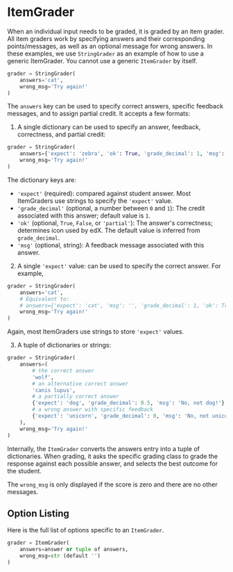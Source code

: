 # ItemGrader

When an individual input needs to be graded, it is graded by an item grader. All item graders work by specifying answers and their corresponding points/messages, as well as an optional message for wrong answers. In these examples, we use `StringGrader` as an example of how to use a generic ItemGrader. You cannot use a generic `ItemGrader` by itself.

```python
grader = StringGrader(
    answers='cat',
    wrong_msg='Try again!'
)
```

The `answers` key can be used to specify correct answers, specific feedback messages, and to assign partial credit. It accepts a few formats:

1. A single dictionary can be used to specify an answer, feedback, correctness, and partial credit:
```python
grader = StringGrader(
    answers={'expect': 'zebra', 'ok': True, 'grade_decimal': 1, 'msg': 'Yay!'},
    wrong_msg='Try again!'
)
```
  The dictionary keys are:
  - `'expect'` (required): compared against student answer. Most ItemGraders use strings to specify the `'expect'` value.
  - `'grade_decimal'` (optional, a number between `0` and `1`): The credit associated with this answer; default value is `1`.
  - `'ok'` (optional, `True`, `False`, or `'partial'`): The answer's correctness; determines icon used by edX. The default value is inferred from `grade_decimal`.
  - `'msg'` (optional, string): A feedback message associated with this answer.

2. A single `'expect'` value: can be used to specify the correct answer. For example,
```python
grader = StringGrader(
    answers='cat',
    # Equivalent to:
    # answers={'expect': 'cat', 'msg': '', 'grade_decimal': 1, 'ok': True}
    wrong_msg='Try again!'
)
```
Again, most ItemGraders use strings to store `'expect'` values.

3. A tuple of dictionaries or strings:
```python
grader = StringGrader(
    answers=(
        # the correct answer
        'wolf',
        # an alternative correct answer
        'canis lupus',
        # a partially correct answer
        {'expect': 'dog', 'grade_decimal': 0.5, 'msg': 'No, not dog!'},
        # a wrong answer with specific feedback
        {'expect': 'unicorn', 'grade_decimal': 0, 'msg': 'No, not unicorn!'}
    ),
    wrong_msg='Try again!'
)
```

Internally, the `ItemGrader` converts the answers entry into a tuple of dictionaries. When grading, it asks the specific grading class to grade the response against each possible answer, and selects the best outcome for the student.

The `wrong_msg` is only displayed if the score is zero and there are no other messages.


## Option Listing

Here is the full list of options specific to an `ItemGrader`.
```python
grader = ItemGrader(
    answers=answer or tuple of answers,
    wrong_msg=str (default '')
)
```
